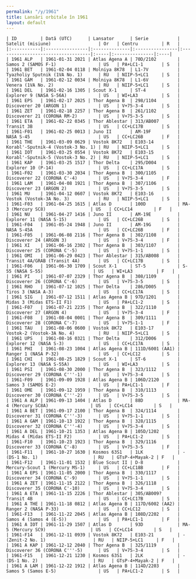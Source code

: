 ```yaml
---
permalink: "/y/1961"
title: Lansări orbitale în 1961
layout: default
---
```


    | ID         | Dată (UTC)      | Lansator      | Serie           | Satelit (misiune)                  | Or   | Centru         | R   |
    |:-----------|:----------------|:--------------|:----------------|:-----------------------------------|:-----|:---------------|:----|
    | 1961 ALP   | 1961-01-31 2021 | Atlas Agena A | 70D/2102        | Samos 2 (SAMOS F-1)                | US   | PA+LC1-1       | S   |
    | 1961 BET   | 1961-02-04 0118 | Molniya 8K78  | L1-7V           | Tyazholiy Sputnik (1VA No. 1)      | RU   | NIIP-5+LC1     | S   |
    | 1961 GAM   | 1961-02-12 0034 | Molniya 8K78  | L1-6V           | Venera (1VA No. 2)                 | RU   | NIIP-5+LC1     | S   |
    | 1961 DEL   | 1961-02-16 1305 | Scout X-1     | ST-4            | Explorer 9 (NASA S-56A)            | US   | WI+LA3         | S   |
    | 1961 EPS   | 1961-02-17 2025 | Thor Agena B  | 298/1104        | Discoverer 20 (ARGON 1)            | US   | V+75-3-4       | S   |
    | 1961 ZET   | 1961-02-18 2257 | Thor Agena B  | 261/1102        | Discoverer 21 (CORONA RM-2)        | US   | V+75-3-5       | S   |
    | 1961 ETA   | 1961-02-22 0345 | Thor Ablestar | 313/AB007       | Transit 3B                         | US   | CC+LC17B       | S   |
    | 1961-F01   | 1961-02-25 0013 | Juno II       | AM-19F          | NASA S-45                          | US   | CC+LC26B       | F   |
    | 1961 THE   | 1961-03-09 0629 | Vostok 8K72   | E103-14         | Korabl'-Sputnik-4 (Vostok-3 No. 1) | RU   | NIIP-5+LC1     | S   |
    | 1961 IOT   | 1961-03-25 0554 | Vostok 8K72   | E103-15         | Korabl'-Sputnik-5 (Vostok-3 No. 2) | RU   | NIIP-5+LC1     | S   |
    | 1961 KAP   | 1961-03-25 1517 | Thor Delta    | 295/D004        | Explorer 10 (P-14)                 | US   | CC+LC17A       | S   |
    | 1961-F02   | 1961-03-30 2034 | Thor Agena B  | 300/1105        | Discoverer 22 (CORONA C'-4)        | US   | V+75-3-4       | F   |
    | 1961 LAM   | 1961-04-08 1921 | Thor Agena B  | 307/1106        | Discoverer 23 (ARGON 2)            | US   | V+75-3-5       | S   |
    | 1961 MU    | 1961-04-12 0607 | Vostok 8K72   | E103-16         | Vostok (Vostok-3A No. 3)           | RU   | NIIP-5+LC1     | S   |
    | 1961-F03   | 1961-04-25 1615 | Atlas D       | 100D            | MA-3 (Mercury SC8)                 | US   | CC+LC14        | F   |
    | 1961 NU    | 1961-04-27 1416 | Juno II       | AM-19E          | Explorer 11 (NASA S-15)            | US   | CC+LC26B       | S   |
    | 1961-F04   | 1961-05-24 1948 | Juno II       | AM-19G          | NASA S-45A                         | US   | CC+LC26B       | F   |
    | 1961-F05   | 1961-06-08 2116 | Thor Agena B  | 302/1108        | Discoverer 24 (ARGON 3)            | US   | V+75-3-4       | F   |
    | 1961 XI    | 1961-06-16 2302 | Thor Agena B  | 303/1107        | Discoverer 25 (CORONA C'-5)        | US   | V+75-1-1       | S   |
    | 1961 OMI   | 1961-06-29 0423 | Thor Ablestar | 315/AB008       | Transit 4A/GRAB (Transit 4A)       | US   | CC+LC17B       | S   |
    | 1961-F06   | 1961-06-30 1709 | Scout X-1     | ST-5            | S-55 (NASA S-55)                   | US   | WI+LA3         | F   |
    | 1961 PI    | 1961-07-07 2329 | Thor Agena B  | 308/1109        | Discoverer 26 (CORONA C'-6)        | US   | V+75-3-5       | S   |
    | 1961 RHO   | 1961-07-12 1025 | Thor Delta    | 286/D005        | Tiros 3 (NASA A-3)                 | US   | CC+LC17A       | S   |
    | 1961 SIG   | 1961-07-12 1511 | Atlas Agena B | 97D/1201        | Midas 3 (Midas ETS-II F1)          | US   | PA+LC1-2       | S   |
    | 1961-F07   | 1961-07-21 2235 | Thor Agena B  | 322/1110        | Discoverer 27 (ARGON 4)            | US   | V+75-3-4       | F   |
    | 1961-F08   | 1961-08-04 0001 | Thor Agena B  | 309/1111        | Discoverer 28 (CORONA C'-7)        | US   | V+75-1-1       | F   |
    | 1961 TAU   | 1961-08-06 0600 | Vostok 8K72   | E103-17         | Vostok-2 (Vostok-3A No. 4)         | RU   | NIIP-5+LC1     | S   |
    | 1961 UPS   | 1961-08-16 0321 | Thor Delta    | 312/D006        | Explorer 12 (NASA S-3)             | US   | CC+LC17A       | S   |
    | 1961 PHI   | 1961-08-23 1004 | Atlas Agena B | 111D/6001 (AA1) | Ranger 1 (NASA P-32)               | US   | CC+LC12        | S   |
    | 1961 CHI   | 1961-08-25 1829 | Scout X-1     | ST-6            | Explorer 13 (NASA S-55A)           | US   | WI+LA3         | S   |
    | 1961 PSI   | 1961-08-30 2000 | Thor Agena B  | 323/1112        | Discoverer 29 (CORONA C'''-1)      | US   | V+75-3-4       | S   |
    | 1961-F09   | 1961-09-09 1928 | Atlas Agena B | 106D/2120       | Samos 3 (SAMOS E-2)                | US   | PA+LC1-1       | F   |
    | 1961 OME   | 1961-09-12 1959 | Thor Agena B  | 310/1113        | Discoverer 30 (CORONA C'''-2)      | US   | V+75-3-5       | S   |
    | 1961 A ALP | 1961-09-13 1404 | Atlas D       | 88D             | MA-4 (Mercury SC8A)                | US   | CC+LC14        | S   |
    | 1961 A BET | 1961-09-17 2100 | Thor Agena B  | 324/1114        | Discoverer 31 (CORONA C'''-3)      | US   | V+75-1-1       | S   |
    | 1961 A GAM | 1961-10-13 1922 | Thor Agena B  | 328/1115        | Discoverer 32 (CORONA C'''-4)      | US   | V+75-3-4       | S   |
    | 1961 A DEL | 1961-10-21 1353 | Atlas Agena B | 105D/1202       | Midas 4 (Midas ETS-II F2)          | US   | PA+LC1-2       | S   |
    | 1961-F10   | 1961-10-23 1923 | Thor Agena B  | 329/1116        | Discoverer 33 (CORONA C'-8)        | US   | V+75-3-5       | F   |
    | 1961-F11   | 1961-10-27 1630 | Kosmos 63S1   | 1LK             | - (DS-1 No. 1)                     | RU   | GTsP-4+Mayak-2 | F   |
    | 1961-F12   | 1961-11-01 1532 | Blue Scout II | D-8             | Mercury-Scout 1 (Mercury MS-1)     | US   | CC+LC18B       | F   |
    | 1961 A EPS | 1961-11-05 2000 | Thor Agena B  | 330/1117        | Discoverer 34 (CORONA C'-9)        | US   | V+75-1-1       | S   |
    | 1961 A ZET | 1961-11-15 2122 | Thor Agena B  | 326/1118        | Discoverer 35 (CORONA C'-10)       | US   | V+75-3-4       | S   |
    | 1961 A ETA | 1961-11-15 2226 | Thor Ablestar | 305/AB009?      | Transit 4B                         | US   | CC+LC17B       | S   |
    | 1961 A THE | 1961-11-18 0812 | Atlas Agena B | 117D/6002 (AA2) | Ranger 2 (NASA P-33)               | US   | CC+LC12        | S   |
    | 1961-F13   | 1961-11-22 2045 | Atlas Agena B | 108D/2202       | Samos 4 (Samos 4 (E-5))            | US   | PA+LC1-1       | F   |
    | 1961 A IOT | 1961-11-29 1507 | Atlas D       | 93D             | MA-5 (Mercury SC9)                 | US   | CC+LC14        | S   |
    | 1961-F14   | 1961-12-11 0939 | Vostok 8K72   | E103-21         | - (Zenit-2 No. 1)                  | RU   | NIIP-5+LC1     | F   |
    | 1961 A KAP | 1961-12-12 2040 | Thor Agena B  | 325/1119        | Discoverer 36 (CORONA C'''-5)      | US   | V+75-3-4       | S   |
    | 1961-F15   | 1961-12-21 1230 | Kosmos 63S1   | 2LK             | - (DS-1 No. 2)                     | RU   | GTsP-4+Mayak-2 | F   |
    | 1961 A LAM | 1961-12-22 1912 | Atlas Agena B | 114D/2203       | Samos 5 (Samos E-5)                | US   | PA+LC1-2       | S   |

